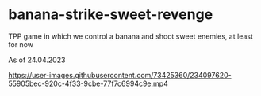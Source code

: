 # banana-strike-sweet-revenge
TPP game in which we control a banana and shoot sweet enemies, at least for now


As of 24.04.2023

https://user-images.githubusercontent.com/73425360/234097620-55905bec-920c-4f33-9cbe-77f7c6994c9e.mp4

